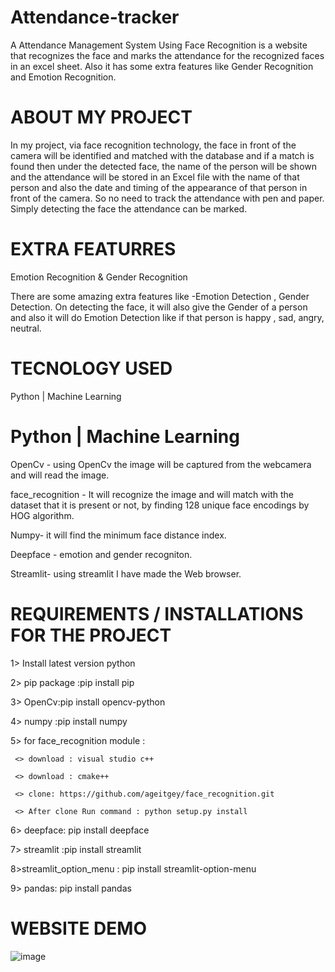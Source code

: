 # Attendance-tracker
A Attendance Management System Using Face Recognition is a website that recognizes the face and marks the attendance for the recognized faces in an excel sheet. Also it has some extra features like Gender Recognition and Emotion Recognition.

# ABOUT MY PROJECT

In my project, via face recognition technology, the face in front of the camera will be identified and matched with the database and if a match is found then under the detected face, the name of the person will be shown and the attendance will be stored in an Excel file with the name of that person and also the date and timing of the appearance of that person in front of the camera. So no need to track the attendance with pen and paper. Simply detecting the face the attendance can be marked.

# EXTRA FEATURRES

Emotion Recognition & Gender Recognition

There are some amazing extra features like -Emotion Detection , Gender Detection. On detecting the face, it will also give the Gender of a person and also it will do Emotion Detection like if that person is happy , sad, angry, neutral.

# TECNOLOGY USED

Python | Machine Learning

# Python | Machine Learning

OpenCv - using OpenCv the image will be captured from the webcamera and will read the image.

face_recognition - It will recognize the image and will match with the dataset that it is present or not, by finding 128 unique face encodings by HOG algorithm.

Numpy- it will find the minimum face distance index.

Deepface - emotion and gender recogniton.

Streamlit- using streamlit I have made the Web browser.

# REQUIREMENTS / INSTALLATIONS FOR THE PROJECT

1> Install latest version python

2> pip package :pip install pip

3> OpenCv:pip install opencv-python

4> numpy :pip install numpy

5> for face_recognition module :

     <> download : visual studio c++
     
     <> download : cmake++
     
     <> clone: https://github.com/ageitgey/face_recognition.git
     
     <> After clone Run command : python setup.py install
6> deepface: pip install deepface

7> streamlit :pip install streamlit

8>streamlit_option_menu : pip install streamlit-option-menu

9> pandas: pip install pandas

# WEBSITE DEMO

![image](https://user-images.githubusercontent.com/73129590/181008442-6f9c8f82-7ec0-4af4-8595-166562890799.png)
